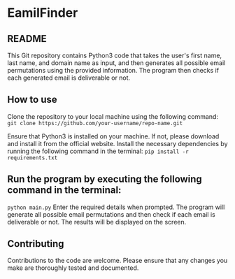 # EamilFinder

## README
This Git repository contains Python3 code that takes the user's first name, last name, and domain name as input, and then generates all possible email permutations using the provided information. The program then checks if each generated email is deliverable or not.

## How to use
Clone the repository to your local machine using the following command:
`git clone https://github.com/your-username/repo-name.git`

Ensure that Python3 is installed on your machine. If not, please download and install it from the official website.
Install the necessary dependencies by running the following command in the terminal:
`pip install -r requirements.txt`

## Run the program by executing the following command in the terminal:
`python main.py`
Enter the required details when prompted. The program will generate all possible email permutations and then check if each email is deliverable or not. The results will be displayed on the screen.

## Contributing
Contributions to the code are welcome. Please ensure that any changes you make are thoroughly tested and documented.
